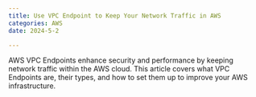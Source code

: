 ```yaml
---
title: Use VPC Endpoint to Keep Your Network Traffic in AWS
categories: AWS
date: 2024-5-2

---
```


AWS VPC Endpoints enhance security and performance by keeping network traffic within the AWS cloud. 
This article covers what VPC Endpoints are, their types, and how to set them up to improve your AWS infrastructure.

<!--more-->